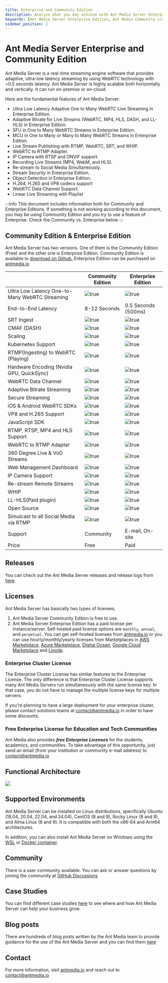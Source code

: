 ```yaml
---
title: Enterprise and Community Edition
description: Analyze what you may achieve with Ant Media Server Enterprise Edition.
keywords: [Ant Media Server Enterprise Edition, Ant Media Community v/s Enterprise edition, Ant Media Server Documentation, Ant Media Server Tutorials]
sidebar_position: 2
---
```


# Ant Media Server Enterprise and Community Edition

Ant Media Server is a real-time streaming engine software that provides adaptive, ultra-low latency streaming by using WebRTC technology with ~0.5 seconds latency. Ant Media Server is highly scalable both horizontally and vertically. It can run on-premise or on-cloud.

Here are the fundamental features of Ant Media Server:

* Ultra Low Latency Adaptive One to Many WebRTC Live Streaming in Enterprise Edition.
* Adaptive Bitrate for Live Streams (WebRTC, MP4, HLS, DASH, and LL-HLS) in Enterprise Edition.
* SFU in One to Many WebRTC Streams in Enterprise Edition.
* MCU in One to Many or Many to Many WebRTC Streams in Enterprise Edition.
* Live Stream Publishing with RTMP, WebRTC, SRT, and WHIP.
* WebRTC to RTMP Adapter.
* IP Camera with RTSP and ONVIF support.
* Recording Live Streams (MP4, WebM, and HLS).
* Re-stream to Social Media Simultaneously.
* Stream Security in Enterprise Edition.
* Object Detection in Enterprise Edition.
* H.264, H.265 and VP8 codecs support
* WebRTC Data Channel Support.
* Linear Live Streaming with Playlist

:::info
This document includes information both for Community and Enterprise Editions. If something is not working according to this document, you may be using Community Edition and you try to use a feature of Enterprise. Check the Community vs. Enterprise below
:::

## Community Edition & Enterprise Edition

Ant Media Server has two versions. One of them is the Community Edition (Free) and the other one is Enterprise Edition. Community Edition is available to [download on Github.](https://github.com/ant-media/Ant-Media-Server) Enterprise Edition can be purchased on [antmedia.io](https://antmedia.io/)


|                                            | **Community Edition** | **Enterprise Edition**  |
| ------------------------------------------------- | ----------------- | ------------------- |
| Ultra Low Latency One-to-Many WebRTC Streaming | ![true](@site/static/img/cross.png)              |![true](@site/static/img/tick.png)                      |
| End-to-End Latency                                | 8-12 Seconds      | 0.5 Seconds (500ms) |
| SRT Ingest                                        | ![true](@site/static/img/cross.png)                  | ![true](@site/static/img/tick.png)                     |
| CMAF (DASH)                                              | ![true](@site/static/img/cross.png)                  | ![true](@site/static/img/tick.png)                     |
| Scaling                                           | ![true](@site/static/img/cross.png)                  | ![true](@site/static/img/tick.png)                     |
| Kubernetes Support                                | ![true](@site/static/img/cross.png)                  | ![true](@site/static/img/tick.png)                     |
| RTMP(Ingesting) to WebRTC (Playing)               |  ![true](@site/static/img/cross.png)                 | ![true](@site/static/img/tick.png)                     |
| Hardware Encoding (Nvidia GPU, QuickSync)          | ![true](@site/static/img/cross.png)                  | ![true](@site/static/img/tick.png)                     |
| WebRTC Data Channel                               |![true](@site/static/img/cross.png)                   | ![true](@site/static/img/tick.png)                     |
| Adaptive Bitrate Streaming                                |![true](@site/static/img/cross.png)                   | ![true](@site/static/img/tick.png)                     |
| Secure Streaming                                  |![true](@site/static/img/cross.png)                 |   ![true](@site/static/img/tick.png)                   |                 |
| iOS & Android WebRTC SDKs                          |![true](@site/static/img/cross.png)                   |  ![true](@site/static/img/tick.png)                    |
| VP8 and H.265 Support                             | ![true](@site/static/img/cross.png)                  |   ![true](@site/static/img/tick.png)                   |
| JavaScript SDK                                    |![true](@site/static/img/tick.png)                   |  ![true](@site/static/img/tick.png)                    |
| RTMP, RTSP, MP4 and HLS Support                   |![true](@site/static/img/tick.png)                    |  ![true](@site/static/img/tick.png)                    |
| WebRTC to RTMP Adapter                            |![true](@site/static/img/tick.png)                    |  ![true](@site/static/img/tick.png)                    |
| 360 Degree Live & VoD Streams                     | ![true](@site/static/img/tick.png)                   |  ![true](@site/static/img/tick.png)                    |
| Web Management Dashboard                          | ![true](@site/static/img/tick.png)                   |  ![true](@site/static/img/tick.png)                    |
| IP Camera Support                                 | ![true](@site/static/img/tick.png)                   |  ![true](@site/static/img/tick.png)                    |
| Re-stream Remote Streams                          | ![true](@site/static/img/tick.png)                   | ![true](@site/static/img/tick.png)
| WHIP                                              |![true](@site/static/img/tick.png)                    | ![true](@site/static/img/tick.png)                     |
| LL-HLS(Paid plugin)                                |![true](@site/static/img/tick.png)                    | ![true](@site/static/img/tick.png)                         |
| Open Source                                       | ![true](@site/static/img/tick.png)                   | ![true](@site/static/img/tick.png)                     |
| Simulcast to all Social Media via RTMP            | ![true](@site/static/img/tick.png)                   | ![true](@site/static/img/tick.png)                     |
| Support                                           | Community         | E-mail, On-site     |
| Price                                             | Free              | Paid                |

## Releases

You can check out the Ant Media Server releases and release logs from [here](https://github.com/ant-media/Ant-Media-Server/releases/).

## Licenses

Ant Media Server has basically two types of licenses.

1.  Ant Media Server Community Edition is free to use.
2.  Ant Media Server Enterprise Edition has a paid license per instance/server. Self-hosted paid license options are `monthly`, `annual`, and `perpetual`. You can get self-hosted licenses from [antmedia.io](https://antmedia.io/) or you can use hourly/monthly/yearly licenses from Marketplaces in [AWS Marketplace](https://aws.amazon.com/marketplace/search/results?x=0&y=0&searchTerms=Ant+Media+Server&page=1&ref_=nav_search_box), [Azure Marketplace](https://azuremarketplace.microsoft.com/en-us/marketplace/apps/antmedia.ant_media_server_enterprise?tab=Overview), [Digital Ocean](https://marketplace.digitalocean.com/apps/ant-media-server-enterprise-edition), [Google Cloud Marketplace](https://console.cloud.google.com/marketplace/product/antmedia-public/ant-media-server-enterprise-edition?hl=pt&pli=1&project=antmedia-test) and [Linode](https://www.linode.com/marketplace/apps/ant-media/ant-media-community-edition/).

### Enterprise Cluster License

The Enterprise Cluster License has similar features to the Enterprise License. The only difference is that Enterprise Cluster License supports many Ant Media Servers run simultaneously with the same license key. In that case, you do not have to manage the multiple license keys for multiple servers.

If you're planning to have a large deployment for your enterprise cluster, please contact solutions teams at [contact@antmedia.io](mailto:contact@antmedia.io) in order to have some discounts.

### Free Enterprise License for Education and Tech Communities

Ant Media also provides **_free Enterprise Licenses_** for the students, academics, and communities. To take advantage of this opportunity, just send an email (from your institution or community e-mail address) to [contact@antmedia.io](mailto:contact@antmedia.io)

## Functional Architecture

![](@site/static/img/Simple_Architecture.png)

## Supported Environments

Ant Media Server can be installed on Linux distributions, specifically Ubuntu (18.04, 20.04, 22.04, and 24.04), CentOS (8 and 9), Rocky Linux (8 and 9), and Alma Linux (8 and 9). It is compatible with both the x86-64 and Arm64 architectures. 

In addition, you can also install Ant Media Server on Windows using the [WSL](https://antmedia.io/install-ant-media-server-on-windows-using-wsl/) or [Docker container](https://antmedia.io/docs/guides/clustering-and-scaling/docker/docker-and-docker-compose-installation/).

## Community

There is a user community available. You can ask or answer questions by joining the community at [GitHub Discussions](https://github.com/orgs/ant-media/discussions)

## Case Studies

You can find different case studies [here](https://antmedia.io/case-studies/) to see where and how Ant Media Server can help your business grow.

## Blog posts

There are hundreds of blog posts written by the Ant Media team to provide guidance for the use of the Ant Media Server and you can find them [here](https://antmedia.io/blog/)

## Contact

For more information, visit [antmedia.io](https://antmedia.io/)
and reach out to [contact@antmedia.io](mailto:contact@antmedia.io)
